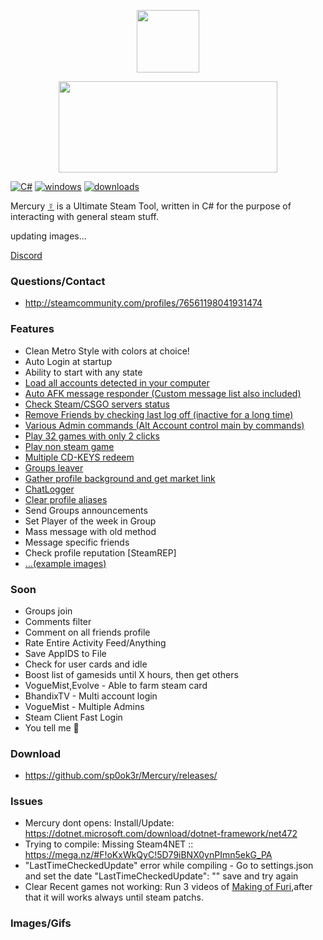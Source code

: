 <p align="center">
<img width="100" height="100" src="https://raw.githubusercontent.com/sp0ok3r/Mercury/master/img/MercuryIconLogo.png">
</p>
<p align="center">
<img width="350" height="146" src="https://raw.githubusercontent.com/sp0ok3r/Mercury/master/img/MercuryLogoWhite.png">
</p>

[![C#](https://img.shields.io/badge/language-C%23-green.svg)](https://en.wikipedia.org/wiki/C%2B%2B)
[![windows](https://img.shields.io/badge/platform-windows-blue.svg)](https://en.wikipedia.org/wiki/Microsoft_Windows)
[![downloads](https://img.shields.io/github/downloads/sp0ok3r/Mercury/total.svg)](https://github.com/sp0ok3r/Mercury)

Mercury [☿](https://github.com/sp0ok3r/Mercury/) is a Ultimate Steam Tool, written in C# for the purpose of interacting with general steam stuff.

updating images...

[Discord](https://discord.gg/7e7kuhp)

### Questions/Contact
* http://steamcommunity.com/profiles/76561198041931474

### Features
* Clean Metro Style with colors at choice!
* Auto Login at startup
* Ability to start with any state
* <a href="https://raw.githubusercontent.com/sp0ok3r/Mercury/master/img/1.png" target="_blank">Load all accounts detected in your computer</a>
* <a href="https://raw.githubusercontent.com/sp0ok3r/Mercury/master/img/3.png" target="_blank">Auto AFK message responder (Custom message list also included) </a>
* <a href="https://raw.githubusercontent.com/sp0ok3r/Mercury/master/img/steamstatus.png" target="_blank">Check Steam/CSGO servers status</a>
* <a href="https://raw.githubusercontent.com/sp0ok3r/Mercury/master/img/2.png" target="_blank">Remove Friends by checking last log off (inactive for a long time)</a>
* <a href="https://raw.githubusercontent.com/sp0ok3r/Mercury/master/img/3_1.png" target="_blank">Various Admin commands (Alt Account control main by commands)</a>
* <a href="https://raw.githubusercontent.com/sp0ok3r/Mercury/master/img/4.png" target="_blank">Play 32 games with only 2 clicks</a>
* <a href="https://raw.githubusercontent.com/sp0ok3r/Mercury/master/img/4.png" target="_blank">Play non steam game</a>
* <a href="https://raw.githubusercontent.com/sp0ok3r/Mercury/master/img/5.png" target="_blank">Multiple CD-KEYS redeem</a>
* <a href="https://raw.githubusercontent.com/sp0ok3r/Mercury/master/img/groups.png" target="_blank">Groups leaver</a>
* <a href="https://raw.githubusercontent.com/sp0ok3r/Mercury/master/img/profileBackgather.png" target="_blank">Gather profile background and get market link</a>
* <a href="https://raw.githubusercontent.com/sp0ok3r/ChatLogger/master/img/fileLogExample.png" target="_blank">ChatLogger</a>
* <a href="https://raw.githubusercontent.com/sp0ok3r/Mercury/master/img/5.png" target="_blank">Clear profile aliases</a>
* Send Groups announcements
* Set Player of the week in Group
* Mass message with old method
* Message specific friends
* Check profile reputation [SteamREP]
* <a href="https://github.com/sp0ok3r/Mercury#imagesgifs">...(example images)</a>

### Soon
* Groups join
* Comments filter
* Comment on all friends profile
* Rate Entire Activity Feed/Anything
* Save AppIDS to File
* Check for user cards and idle
* Boost list of gamesids until X hours, then get others
* VogueMist,Evolve - Able to farm steam card
* BhandixTV - Multi account login
* VogueMist - Multiple Admins
* Steam Client Fast Login
* You tell me 👀

### Download 
* https://github.com/sp0ok3r/Mercury/releases/

### Issues
* Mercury dont opens: Install/Update: https://dotnet.microsoft.com/download/dotnet-framework/net472 
* Trying to compile: Missing Steam4NET :: https://mega.nz/#F!oKxWkQyC!5D79iBNX0ynPImn5ekG_PA
* "LastTimeCheckedUpdate" error while compiling - Go to settings.json and set the date "LastTimeCheckedUpdate": "" save and try again
* Clear Recent games not working: Run 3 videos of [Making of Furi](https://store.steampowered.com/app/629150/1/1/),after that it will works always until steam patchs.

### Images/Gifs

